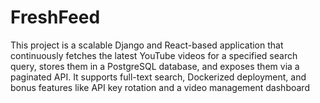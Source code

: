 # FreshFeed
This project is a scalable Django and React-based application that continuously fetches the latest YouTube videos for a specified search query, stores them in a PostgreSQL database, and exposes them via a paginated API. It supports full-text search, Dockerized deployment, and bonus features like API key rotation and a video management dashboard
